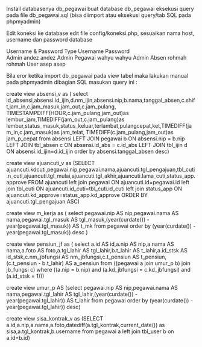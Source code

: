 Install databasenya db_pegawai
buat database db_pegawai
eksekusi query pada file db_pegawai.sql (bisa diimport atau eksekusi query/tab SQL pada phpmyadmin)

Edit koneksi ke database
edit file config/koneksi.php, sesuaikan nama host, username dan password database 

Username & Password
Type         	Username	Password      
Admin 		andez  		andez
Admin Pegawai	wahyu		wahyu
Admin Absen	rohmah		rohmah
User		asep		asep


Bila eror ketika import db_pegawai pada view tabel maka lakukan manual pada phpmyadmin dibagian SQL masukan 
query ini : 




create view absensi_v as ( select id_absensi,absensi.id_ijin,d.nm_ijin,absensi.nip,b.nama,tanggal_absen,c.shift,jam_in,c.jam_masuk,jam_out,c.jam_pulang, TIMESTAMPDIFF(HOUR,c.jam_pulang,jam_out)as lembur_jam,TIMEDIFF(jam_out,c.jam_pulang)as lembur,status_masuk,status_keluar,terlambat,pulangcepat,ket,TIMEDIFF(jam_in,c.jam_masuk)as jam_telat, TIMEDIFF(c.jam_pulang,jam_out)as jam_p_cepat from absensi LEFT JOIN pegawai b ON absensi.nip = b.nip LEFT JOIN tbl_absen c ON absensi.id_abs = c.id_abs LEFT JOIN tbl_ijin d ON absensi.id_ijin=d.id_ijin order by absensi.tanggal_absen desc)


create view ajuancuti_v as (SELECT ajuancuti.kdcuti,pegawai.nip,pegawai.nama,ajuancuti.tgl_pengajuan,tbl_cuti.n_cuti,ajuancuti.tgl_mulai,ajuancuti.tgl_akhir,ajuancuti.lama_cuti,status_app.approve FROM ajuancuti
left join pegawai ON ajuancuti.id=pegawai.id
left join tbl_cuti ON ajuancuti.id_cuti=tbl_cuti.id_cuti
left join status_app ON ajuancuti.kd_approve=status_app.kd_approve
ORDER BY ajuancuti.tgl_pengajuan ASC)


create view m_kerja as (
select pegawai.nip AS nip,pegawai.nama AS nama,pegawai.tgl_masuk AS tgl_masuk,(year(curdate()) - year(pegawai.tgl_masuk)) AS t_mk from pegawai order by (year(curdate()) - year(pegawai.tgl_masuk)) desc
)


create view pensiun_jf as (
select a.id AS id,a.nip AS nip,a.nama AS nama,a.foto AS foto,a.tgl_lahir AS tgl_lahir,b.t_lahir AS t_lahir,a.id_stsk AS id_stsk,c.nm_jbfungsi AS nm_jbfungsi,c.t_pensiun AS t_pensiun,(c.t_pensiun - b.t_lahir) AS a_pensiun from ((pegawai a join umur_p b) join jb_fungsi c) where ((a.nip = b.nip) and (a.kd_jbfungsi = c.kd_jbfungsi) and (a.id_stsk = 1))) 



create view umur_p AS (select pegawai.nip AS nip,pegawai.nama AS nama,pegawai.tgl_lahir AS tgl_lahir,(year(curdate()) - year(pegawai.tgl_lahir)) AS t_lahir from pegawai order by (year(curdate()) - year(pegawai.tgl_lahir)) desc)



create view sisa_kontrak_v as (SELECT a.id,a.nip,a.nama,a.foto,datediff(a.tgl_kontrak,current_date()) as sisa,a.tgl_kontrak,b.username from pegawai a 
left join tbl_user b on a.id=b.id)
